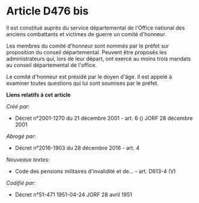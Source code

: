 # Article D476 bis

Il est constitué auprès du service départemental de l'Office national des anciens combattants et victimes de guerre un comité
d'honneur.

Les membres du comité d'honneur sont nommés par le préfet sur proposition du conseil départemental. Peuvent être proposés les
administrateurs qui, lors de leur départ, ont exercé au moins trois mandats au conseil départemental de l'office.

Le comité d'honneur est présidé par le doyen d'âge. Il est appelé à examiner toutes questions qui lui sont soumises par le
préfet.

**Liens relatifs à cet article**

_Créé par_:

  - Décret n°2001-1270 du 21 décembre 2001 - art. 6 () JORF 28 décembre 2001

_Abrogé par_:

  - Décret n°2016-1903 du 28 décembre 2016 - art. 4

_Nouveaux textes_:

  - Code des pensions militaires d'invalidité et de... - art. D613-4 (V)

_Codifié par_:

  - Décret n°51-471 1951-04-24 JORF 28 avril 1951
